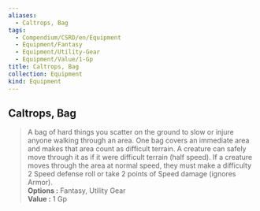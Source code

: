 ```yaml
---
aliases:
  - Caltrops, Bag
tags:
  - Compendium/CSRD/en/Equipment
  - Equipment/Fantasy
  - Equipment/Utility-Gear
  - Equipment/Value/1-Gp
title: Caltrops, Bag
collection: Equipment
kind: Equipment
---
```

## Caltrops, Bag  
  
>A bag of hard things you scatter on the ground to slow or injure anyone walking through an area. One bag covers an immediate area and makes that area count as difficult terrain. A creature can safely move through it as if it were difficult terrain (half speed). If a creature moves through the area at normal speed, they must make a difficulty 2 Speed defense roll or take 2 points of Speed damage (ignores Armor).  
> **Options :** Fantasy, Utility Gear  
> **Value :** 1 Gp